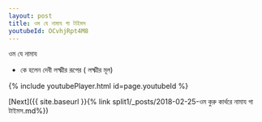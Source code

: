 ```yaml
---
layout: post
title: ওম যে নামায গা টাইমস
youtubeId: OCvhjRpt4M8
---
```

 
 
 ওম যে নামায  
 
 -  কে হলেন দেবী লক্ষ্মীর রূপের ( লক্ষ্মীর মূল) 
 
  
 
  
 
 
 
 
 
 


{% include youtubePlayer.html id=page.youtubeId %}
 
[Next]({{ site.baseurl }}{% link  split1/_posts/2018-02-25-ওম কুরু কার্থরে নামায গা টাইমস.md%})
 
